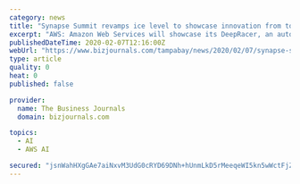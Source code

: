 ```yaml
---
category: news
title: "Synapse Summit revamps ice level to showcase innovation from top Tampa Bay companies"
excerpt: "AWS: Amazon Web Services will showcase its DeepRacer, an autonomous vehicle, which runs from a cloud-based 3D racing simulator. Nielsen: The company will give an up-close look at how it uses IoT ..."
publishedDateTime: 2020-02-07T12:16:00Z
webUrl: "https://www.bizjournals.com/tampabay/news/2020/02/07/synapse-summit-revamps-icelevel-to-showcase.html"
type: article
quality: 0
heat: 0
published: false

provider:
  name: The Business Journals
  domain: bizjournals.com

topics:
  - AI
  - AWS AI

secured: "jsnWahHXgGAe7aiNxvM3UdG0cRYD69DNh+hUnmLkD5rMeeqeWI5kn5wWctFjZ5KdH+IqrWHQEvhkvRhJvyJL6F9mg06lHUOf7tC9h/pME7EjstJ3CnCMyrmj0QOPeeen/8bk+O0JqhkSJCzIUe62BwoEvyqreAEIZJiZmNJ9f80aYXhHHnDb+fRPBwXaqrPz0urcdvWpCC4AKR8B0aVyo4LHI2DWDKF+B+x7wSMtC0LLKhrUEiFNcB3CZYZ7gIxa73NliGL45Ojs5dml0NiBHvq5Er9vuPHnlt4uv7myTb9nzVwjyH6tm6/ricH/Yxpp;3Yc64gOdTS+eV0UjWIwgiw=="
---
```



